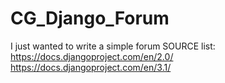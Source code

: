 # CG_Django_Forum
 I just wanted to write a simple forum
SOURCE list:
https://docs.djangoproject.com/en/2.0/
https://docs.djangoproject.com/en/3.1/
